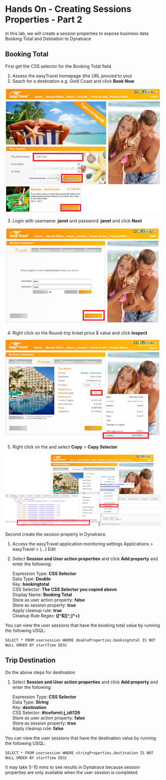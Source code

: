 # Hands On - Creating Sessions Properties - Part 2

In this lab, we will create a session properties to expose business data Booking Total and Dstination to Dynatrace

## Booking Total

First get the CSS selector for the Booking Total field.

1) Assess the easyTravel homepage (the URL provied to you)
2) Seach for a destination e.g. Gold Coast and click **Book Now**

![easyTravel Step 1](/img/easytravel-step1.png)

3) Login with username: **janet** and password: **janet** and click **Next**

![easyTravel Step 2](/img/easytravel-step2.png)

4) Right click on the Round-trip ticket price $ value and click **inspect**

![easyTravel Step 3](/img/easytravel-step3.png)

5) Right click on the <span> and select **Copy** > **Copy Selector**

![easyTravel Step 4](/img/easytravel-step4.png)

Second create the session property in Dynatrace.


1) Access the easyTravel application monitoring settings
  Applications > easyTravel > (...) Edit

2) Select **Session and User action properties** and click **Add property** and enter the following:

   Expression Type: **CSS Selector**  
   Data Type: **Double**  
   Key:  **bookingtotal**  
   CSS Selector:  **The CSS Selector you copied above**  
   Display Name: **Booking Total**  
   Store as user action property: **false**  
   Store as session property: **true**  
   Apply cleanup rule: **true**  
   Cleanup Rule Regex: **([^$][^;]*+)**  
   
You can view the user sessions that have the booking total value by running the following USQL: 

    SELECT * FROM usersession WHERE doubleProperties.bookingtotal IS NOT NULL ORDER BY startTime DESC
   
## Trip Destination

Do the above steps for destination

1) Select **Session and User action properties** and click **Add property** and enter the following:

   Expression Type: **CSS Selector**  
   Data Type: **String**  
   Key:  **destination**  
   CSS Selector:  **#iceform\\:j_idt126**  
   Store as user action property: **false**  
   Store as session property: **true**  
   Apply cleanup rule: **false**  

You can view the user sessions that have the destination value by running the following USQL: 

    SELECT * FROM usersession WHERE stringProperties.destination IS NOT NULL ORDER BY startTime DESC
    
    
It may take 5-10 mins to see results in Dynatrace because session properties are only available when the user session is completed.
